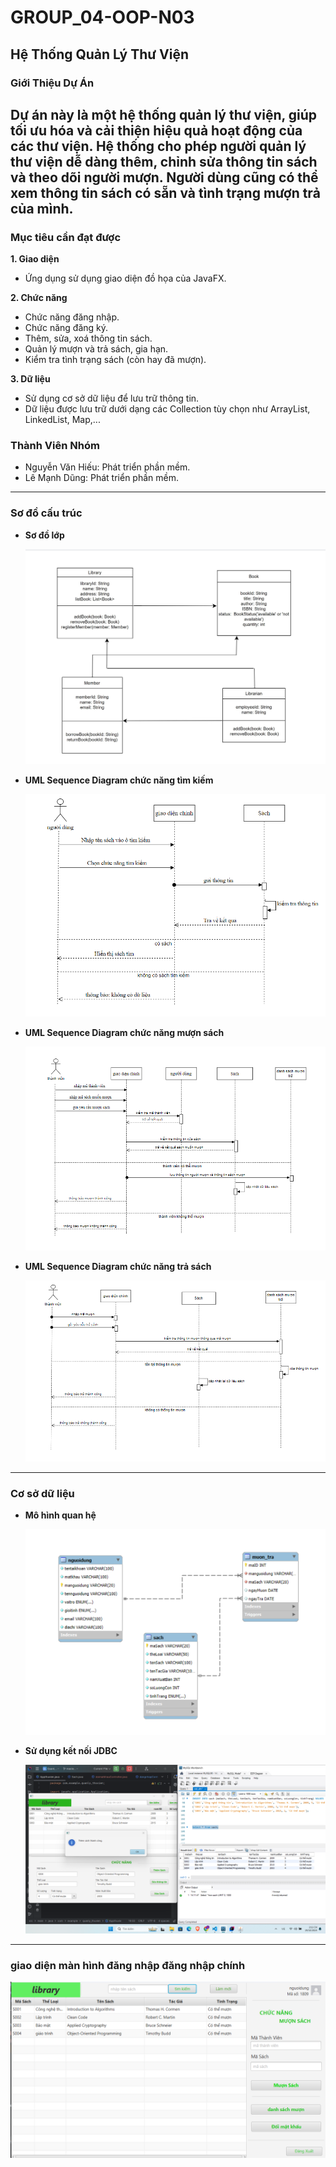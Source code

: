 # GROUP_04-OOP-N03

## Hệ Thống Quản Lý Thư Viện

### Giới Thiệu Dự Án
Dự án này là một hệ thống quản lý thư viện, giúp tối ưu hóa và cải thiện hiệu quả hoạt động của các thư viện. Hệ thống cho phép người quản lý thư viện dễ dàng thêm, chỉnh sửa thông tin sách và theo dõi người mượn.
Người dùng cũng có thể xem thông tin sách có sẵn và tình trạng mượn trả của mình.
---

### Mục tiêu cần đạt được
**1. Giao diện**
   - Ứng dụng sử dụng giao diện đồ họa của JavaFX.  

**2. Chức năng**
   - Chức năng đăng nhập.  
   - Chức năng đăng ký.  
   - Thêm, sửa, xoá thông tin sách.  
   - Quản lý mượn và trả sách, gia hạn.  
   - Kiểm tra tình trạng sách (còn hay đã mượn).  

**3. Dữ liệu**
   - Sử dụng cơ sở dữ liệu để lưu trữ thông tin.  
   - Dữ liệu được lưu trữ dưới dạng các Collection tùy chọn như ArrayList, LinkedList, Map,...

### Thành Viên Nhóm
   - Nguyễn Văn Hiếu: Phát triển phần mềm.
   - Lê Mạnh Dũng: Phát triển phần mềm.

---

### Sơ đồ cấu trúc

   - **Sơ đồ lớp**

     ![Sơ đồ cấu trúc](sdct.jpg)
  
   - **UML Sequence Diagram chức năng tìm kiếm**

     ![UML Sequence Diagram chức năng tìm kiếm](UML%20chucnangtimkiem.png)

   - **UML Sequence Diagram chức năng mượn sách**

     ![UML Sequence Diagram chức năng mượn sách](UMLmuonsach.png)

   - **UML Sequence Diagram chức năng trả sách**

     ![UML Sequence Diagram chức năng trả sách](UMLtrasach.png)
     
---  

### Cơ sở dữ liệu

   - **Mô hình quan hệ**
     
     ![Mô hình quan hệ](mohinhquanhe.png)

   - **Sử dụng kết nối JDBC**

     ![JDBC](motaketnoisql.png)

---

### giao diện màn hình đăng nhập đăng nhập chính
![giaodienchinh.png](https://github.com/khoaitay309/nhom4/blob/duan-QuanLyThuVien/h%C3%ACnh%20%E1%BA%A3nh%20%E1%BB%A9ng%20d%E1%BB%A5ng/giaodienchinhthanhvien.png)
